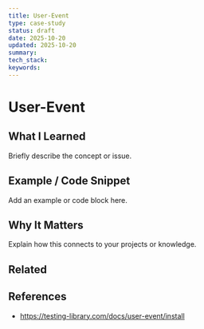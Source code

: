 ```yaml
---
title: User-Event
type: case-study
status: draft
date: 2025-10-20
updated: 2025-10-20
summary:
tech_stack:
keywords:
---
```

# User-Event

## What I Learned
Briefly describe the concept or issue.

## Example / Code Snippet
Add an example or code block here.

## Why It Matters
Explain how this connects to your projects or knowledge.

## Related 

## References
- https://testing-library.com/docs/user-event/install